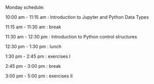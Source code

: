 Monday schedule:

10:00 am - 11:15 am : Introduction to Jupyter and Python Data Types

11:15 am - 11:30 am : break

11:30 am - 12:30 pm : Introduction to Python control structures

12:30 pm -  1:30 pm : lunch

 1:30 pm -  2:45 pm : exercises I

 2:45 pm -  3:00 pm : break

 3:00 pm -  5:00 pm : exercises II

